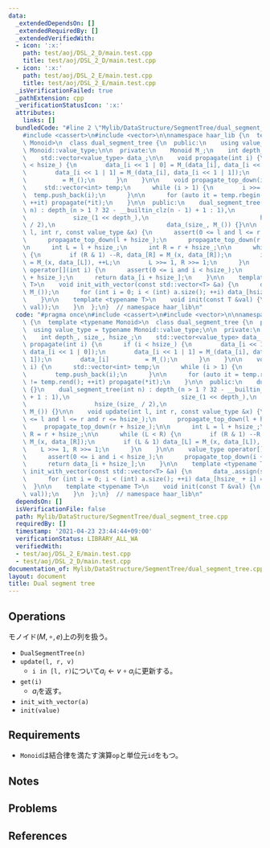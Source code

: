 ```yaml
---
data:
  _extendedDependsOn: []
  _extendedRequiredBy: []
  _extendedVerifiedWith:
  - icon: ':x:'
    path: test/aoj/DSL_2_D/main.test.cpp
    title: test/aoj/DSL_2_D/main.test.cpp
  - icon: ':x:'
    path: test/aoj/DSL_2_E/main.test.cpp
    title: test/aoj/DSL_2_E/main.test.cpp
  _isVerificationFailed: true
  _pathExtension: cpp
  _verificationStatusIcon: ':x:'
  attributes:
    links: []
  bundledCode: "#line 2 \"Mylib/DataStructure/SegmentTree/dual_segment_tree.cpp\"\n\
    #include <cassert>\n#include <vector>\n\nnamespace haar_lib {\n  template <typename\
    \ Monoid>\n  class dual_segment_tree {\n  public:\n    using value_type = typename\
    \ Monoid::value_type;\n\n  private:\n    Monoid M_;\n    int depth_, size_, hsize_;\n\
    \    std::vector<value_type> data_;\n\n    void propagate(int i) {\n      if (i\
    \ < hsize_) {\n        data_[i << 1 | 0] = M_(data_[i], data_[i << 1 | 0]);\n\
    \        data_[i << 1 | 1] = M_(data_[i], data_[i << 1 | 1]);\n        data_[i]\
    \          = M_();\n      }\n    }\n\n    void propagate_top_down(int i) {\n \
    \     std::vector<int> temp;\n      while (i > 1) {\n        i >>= 1;\n      \
    \  temp.push_back(i);\n      }\n\n      for (auto it = temp.rbegin(); it != temp.rend();\
    \ ++it) propagate(*it);\n    }\n\n  public:\n    dual_segment_tree() {}\n    dual_segment_tree(int\
    \ n) : depth_(n > 1 ? 32 - __builtin_clz(n - 1) + 1 : 1),\n                  \
    \             size_(1 << depth_),\n                               hsize_(size_\
    \ / 2),\n                               data_(size_, M_()) {}\n\n    void update(int\
    \ l, int r, const value_type &x) {\n      assert(0 <= l and l <= r and r <= hsize_);\n\
    \      propagate_top_down(l + hsize_);\n      propagate_top_down(r + hsize_);\n\
    \n      int L = l + hsize_;\n      int R = r + hsize_;\n\n      while (L < R)\
    \ {\n        if (R & 1) --R, data_[R] = M_(x, data_[R]);\n        if (L & 1) data_[L]\
    \ = M_(x, data_[L]), ++L;\n        L >>= 1, R >>= 1;\n      }\n    }\n\n    value_type\
    \ operator[](int i) {\n      assert(0 <= i and i < hsize_);\n      propagate_top_down(i\
    \ + hsize_);\n      return data_[i + hsize_];\n    }\n\n    template <typename\
    \ T>\n    void init_with_vector(const std::vector<T> &a) {\n      data_.assign(size_,\
    \ M_());\n      for (int i = 0; i < (int) a.size(); ++i) data_[hsize_ + i] = a[i];\n\
    \    }\n\n    template <typename T>\n    void init(const T &val) {\n      init_with_vector(std::vector<value_type>(hsize_,\
    \ val));\n    }\n  };\n}  // namespace haar_lib\n"
  code: "#pragma once\n#include <cassert>\n#include <vector>\n\nnamespace haar_lib\
    \ {\n  template <typename Monoid>\n  class dual_segment_tree {\n  public:\n  \
    \  using value_type = typename Monoid::value_type;\n\n  private:\n    Monoid M_;\n\
    \    int depth_, size_, hsize_;\n    std::vector<value_type> data_;\n\n    void\
    \ propagate(int i) {\n      if (i < hsize_) {\n        data_[i << 1 | 0] = M_(data_[i],\
    \ data_[i << 1 | 0]);\n        data_[i << 1 | 1] = M_(data_[i], data_[i << 1 |\
    \ 1]);\n        data_[i]          = M_();\n      }\n    }\n\n    void propagate_top_down(int\
    \ i) {\n      std::vector<int> temp;\n      while (i > 1) {\n        i >>= 1;\n\
    \        temp.push_back(i);\n      }\n\n      for (auto it = temp.rbegin(); it\
    \ != temp.rend(); ++it) propagate(*it);\n    }\n\n  public:\n    dual_segment_tree()\
    \ {}\n    dual_segment_tree(int n) : depth_(n > 1 ? 32 - __builtin_clz(n - 1)\
    \ + 1 : 1),\n                               size_(1 << depth_),\n            \
    \                   hsize_(size_ / 2),\n                               data_(size_,\
    \ M_()) {}\n\n    void update(int l, int r, const value_type &x) {\n      assert(0\
    \ <= l and l <= r and r <= hsize_);\n      propagate_top_down(l + hsize_);\n \
    \     propagate_top_down(r + hsize_);\n\n      int L = l + hsize_;\n      int\
    \ R = r + hsize_;\n\n      while (L < R) {\n        if (R & 1) --R, data_[R] =\
    \ M_(x, data_[R]);\n        if (L & 1) data_[L] = M_(x, data_[L]), ++L;\n    \
    \    L >>= 1, R >>= 1;\n      }\n    }\n\n    value_type operator[](int i) {\n\
    \      assert(0 <= i and i < hsize_);\n      propagate_top_down(i + hsize_);\n\
    \      return data_[i + hsize_];\n    }\n\n    template <typename T>\n    void\
    \ init_with_vector(const std::vector<T> &a) {\n      data_.assign(size_, M_());\n\
    \      for (int i = 0; i < (int) a.size(); ++i) data_[hsize_ + i] = a[i];\n  \
    \  }\n\n    template <typename T>\n    void init(const T &val) {\n      init_with_vector(std::vector<value_type>(hsize_,\
    \ val));\n    }\n  };\n}  // namespace haar_lib\n"
  dependsOn: []
  isVerificationFile: false
  path: Mylib/DataStructure/SegmentTree/dual_segment_tree.cpp
  requiredBy: []
  timestamp: '2021-04-23 23:44:44+09:00'
  verificationStatus: LIBRARY_ALL_WA
  verifiedWith:
  - test/aoj/DSL_2_E/main.test.cpp
  - test/aoj/DSL_2_D/main.test.cpp
documentation_of: Mylib/DataStructure/SegmentTree/dual_segment_tree.cpp
layout: document
title: Dual segment tree
---
```


## Operations
モノイド$(M, \circ, e)$上の列を扱う。
- `DualSegmentTree(n)`
- `update(l, r, v)`
	- `i in [l, r)`について$a_i \leftarrow v \circ a_i$に更新する。
- `get(i)`
	- $a_i$を返す。
- `init_with_vector(a)`
- `init(value)`

## Requirements

- `Monoid`は結合律を満たす演算`op`と単位元`id`をもつ。

## Notes

## Problems

## References

